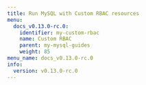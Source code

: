 ```yaml
---
title: Run MySQL with Custom RBAC resources
menu:
  docs_v0.13.0-rc.0:
    identifier: my-custom-rbac
    name: Custom RBAC
    parent: my-mysql-guides
    weight: 85
menu_name: docs_v0.13.0-rc.0
info:
  version: v0.13.0-rc.0
---
```



